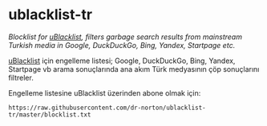 # ublacklist-tr

*Blocklist for [uBlacklist](https://github.com/iorate/uBlacklist/), filters garbage search results from mainstream Turkish media in Google, DuckDuckGo, Bing, Yandex, Startpage etc.*

[uBlacklist](https://github.com/iorate/uBlacklist/) için engelleme listesi; Google, DuckDuckGo, Bing, Yandex, Startpage vb arama sonuçlarında ana akım Türk medyasının çöp sonuçlarını filtreler.

Engelleme listesine uBlacklist üzerinden abone olmak için:
```
https://raw.githubusercontent.com/dr-norton/ublacklist-tr/master/blocklist.txt
```
